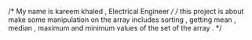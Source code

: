 /* My name is kareem khaled , Electrical Engineer */
/* this project is about make some manipulation on the array includes sorting , getting mean , median , maximum and minimum values of
the set of the array . */
